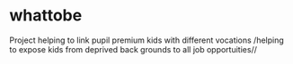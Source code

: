 # whattobe
Project helping to link pupil premium kids with different vocations 
/helping to expose kids from deprived back grounds to all job opportuities//
